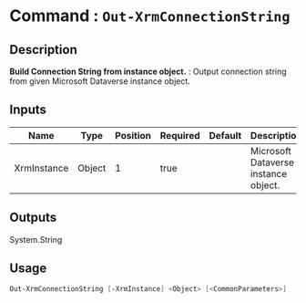 # Command : `Out-XrmConnectionString` 

## Description

**Build Connection String from instance object.** : Output connection string from given Microsoft Dataverse instance object.

## Inputs

Name|Type|Position|Required|Default|Description
----|----|--------|--------|-------|-----------
XrmInstance|Object|1|true||Microsoft Dataverse instance object.

## Outputs
System.String

## Usage

```Powershell 
Out-XrmConnectionString [-XrmInstance] <Object> [<CommonParameters>]
``` 


